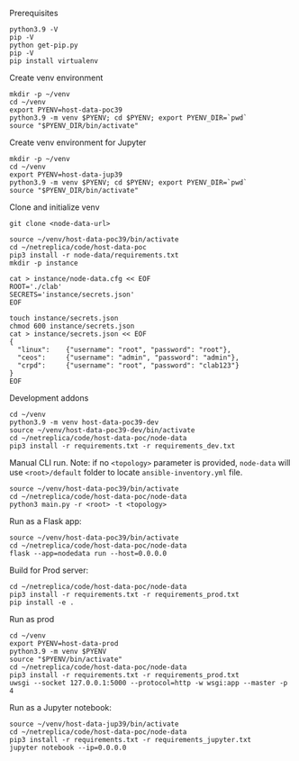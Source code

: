 Prerequisites

```Shell
python3.9 -V
pip -V
python get-pip.py
pip -V
pip install virtualenv
```

Create venv environment

```Shell
mkdir -p ~/venv
cd ~/venv
export PYENV=host-data-poc39
python3.9 -m venv $PYENV; cd $PYENV; export PYENV_DIR=`pwd`
source "$PYENV_DIR/bin/activate"
```

Create venv environment for Jupyter

```Shell
mkdir -p ~/venv
cd ~/venv
export PYENV=host-data-jup39
python3.9 -m venv $PYENV; cd $PYENV; export PYENV_DIR=`pwd`
source "$PYENV_DIR/bin/activate"
```

Clone and initialize venv
```Shell
git clone <node-data-url>

source ~/venv/host-data-poc39/bin/activate
cd ~/netreplica/code/host-data-poc
pip3 install -r node-data/requirements.txt
mkdir -p instance

cat > instance/node-data.cfg << EOF
ROOT='./clab'
SECRETS='instance/secrets.json'
EOF

touch instance/secrets.json
chmod 600 instance/secrets.json
cat > instance/secrets.json << EOF
{
  "linux":    {"username": "root", "password": "root"},
  "ceos":     {"username": "admin", "password": "admin"},
  "crpd":     {"username": "root", "password": "clab123"}
}
EOF
```

Development addons

```Shell
cd ~/venv
python3.9 -m venv host-data-poc39-dev
source ~/venv/host-data-poc39-dev/bin/activate
cd ~/netreplica/code/host-data-poc/node-data
pip3 install -r requirements.txt -r requirements_dev.txt
```

Manual CLI run. Note: if no `<topology>` parameter is provided, `node-data` will use `<root>/default` folder to locate `ansible-inventory.yml` file.

```Shell
source ~/venv/host-data-poc39/bin/activate
cd ~/netreplica/code/host-data-poc/node-data
python3 main.py -r <root> -t <topology>
```

Run as a Flask app:

```Shell
source ~/venv/host-data-poc39/bin/activate
cd ~/netreplica/code/host-data-poc/node-data
flask --app=nodedata run --host=0.0.0.0
```

Build for Prod server:

```Shell
cd ~/netreplica/code/host-data-poc/node-data
pip3 install -r requirements.txt -r requirements_prod.txt
pip install -e .
```

Run as prod

```Shell
cd ~/venv
export PYENV=host-data-prod
python3.9 -m venv $PYENV
source "$PYENV/bin/activate"
cd ~/netreplica/code/host-data-poc/node-data
pip3 install -r requirements.txt -r requirements_prod.txt
uwsgi --socket 127.0.0.1:5000 --protocol=http -w wsgi:app --master -p 4
```

Run as a Jupyter notebook:
```Shell
source ~/venv/host-data-jup39/bin/activate
cd ~/netreplica/code/host-data-poc/node-data
pip3 install -r requirements.txt -r requirements_jupyter.txt
jupyter notebook --ip=0.0.0.0
```
